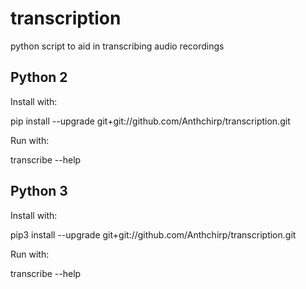 # transcription
python script to aid in transcribing audio recordings


Python 2
--------
Install with:

  pip install --upgrade git+git://github.com/Anthchirp/transcription.git

Run with:

  transcribe --help

Python 3
--------
Install with:

  pip3 install --upgrade git+git://github.com/Anthchirp/transcription.git

Run with:

  transcribe --help
